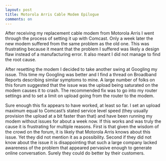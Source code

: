 ```yaml
---
layout: post
title: Motorola Arris Cable Modem Epilogue
comments: on
---
```

After receiving my replacement cable modem from Motorola Arris I went through the process of setting it up with Comcast. Only a week later the new modem suffered from the same problem as the old one. This was frustrating because it meant that the problem I suffered was likely a design flaw instead of a manufacturing error. It also meant I did not manage to find the root cause.

After resetting the modem I decided to take another swing at Googling my issue. This time my Googling was better and I find a thread on Broadband Reports describing similar symptoms to mine. A large number of folks on this forum suggested that the issue was the upload being saturated on the modem causes it to crash. The recommended fix was to go into my router settings and to set a limit on upload going from the router to the modem.

Sure enough this fix appears to have worked, at least so far. I set an upload maximum equal to Comcast’s stated service level speed (they usually provision the upload at a bit faster than that) and have been running my modem without issues for about a week now. If this works and was truly the cause it is frustrating for multiple reasons. First is that given the wisdom of the crowd on the forum, it is likely that Motorola Arris knows about this issue. Yet they did not mention it as a possibility. Second if they did not know about the issue it is disappointing that such a large company lacked awareness of the problem that appeared pervasive enough to generate online conversation. Surely they could do better by their customers.